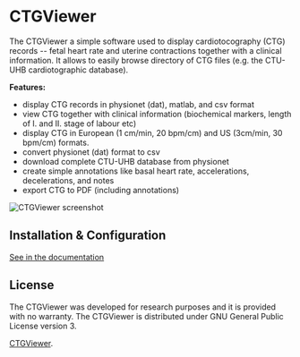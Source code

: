 # CTGViewer

The CTGViewer a simple software used to display cardiotocography (CTG) records -- fetal heart rate and uterine contractions
together with a clinical information. It allows to easily browse directory of CTG files (e.g. the
CTU-UHB cardiotographic database).

**Features:**

* display CTG records in physionet (dat), matlab, and csv format
* view CTG together with clinical information (biochemical markers, length of I. and II. stage of labour etc)
* display CTG in European (1 cm/min, 20 bpm/cm) and US (3cm/min, 30 bpm/cm) formats.
* convert physionet (dat) format to csv
* download complete CTU-UHB database from physionet
* create simple annotations like basal heart rate, accelerations, decelerations, and notes
* export CTG to PDF (including annotations)

![CTGViewer screenshot](https://github.com/spilkjir/CTGViewer/doc/images/CTGViewer_0_2_55.png)

Installation & Configuration
----------------------------

[See in the documentation](http://people.ciirc.cvut.cz/~spilkjir/software/CTGViewer/index.html)

## License

The CTGViewer was developed for research purposes and it is provided with no warranty.
The CTGViewer is distributed under GNU General Public License version 3.

[CTGViewer](/LICENSE).
